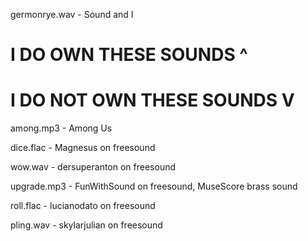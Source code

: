 germonrye.wav - Sound and I

# I DO OWN THESE SOUNDS ^

# I DO NOT OWN THESE SOUNDS V

among.mp3 - Among Us

dice.flac - Magnesus on freesound

wow.wav - dersuperanton on freesound

upgrade.mp3 - FunWithSound on freesound, MuseScore brass sound

roll.flac - lucianodato on freesound

pling.wav - skylarjulian on freesound